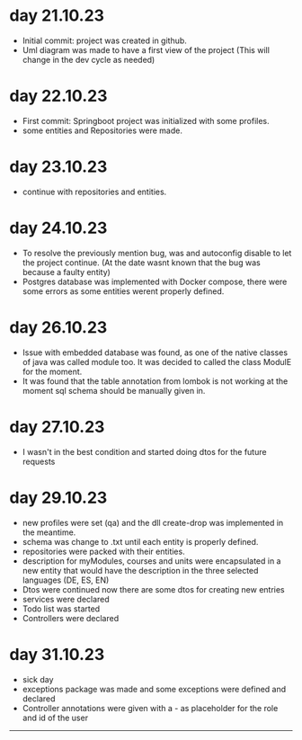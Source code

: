 # day 21.10.23
- Initial commit: project was created in github.
- Uml diagram was made to have a first view of the project (This will change in the dev cycle as needed) 

# day 22.10.23
- First commit: Springboot project was initialized with some profiles.
- some entities and Repositories were made.

# day 23.10.23
- continue with repositories and entities.

# day 24.10.23
- To resolve the previously mention bug, was and autoconfig disable to let the project continue. (At the date wasnt known that the bug was because a faulty entity)
- Postgres database was implemented with Docker compose, there were some errors as some entities werent properly defined.

# day 26.10.23
- Issue with embedded database was found, as one of the native classes of java was called module too. It was decided to called the class ModulE for the moment.
- It was found that the table annotation from lombok is not working at the moment sql schema should be manually given in.

# day 27.10.23
- I wasn't in the best condition and started doing dtos for the future requests

# day 29.10.23
- new profiles were set (qa) and the dll create-drop was implemented in the meantime.
- schema was change to .txt until each entity is properly defined.
- repositories were packed with their entities.
- description for myModules, courses and units were encapsulated in a new entity that would have the description in the three selected languages (DE, ES, EN)
- Dtos were continued now there are some dtos for creating new entries
- services were declared
- Todo list was started
- Controllers were declared

# day 31.10.23
- sick day
- exceptions package was made and some exceptions were defined and declared
- Controller annotations were given with a - as placeholder for the role and id of the user

---------

